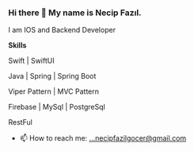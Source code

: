 ### Hi there 👋 My name is Necip Fazıl.
I am IOS and Backend Developer 

****Skills****

Swift | SwiftUI 

Java | Spring | Spring Boot 

Viper Pattern | MVC Pattern 

Firebase | MySql | PostgreSql

RestFul 



- 📫 How to reach me: ...necipfazilgocer@gmail.com


